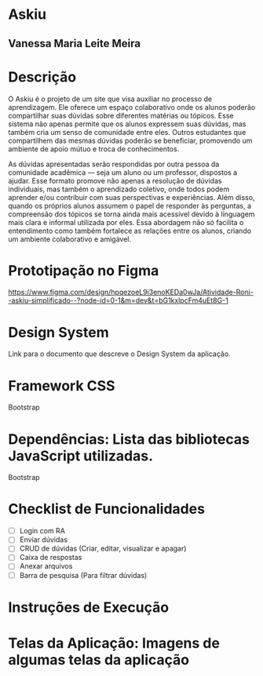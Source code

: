 # Askiu
## Vanessa Maria Leite Meira
# Descrição 
  O Askiu é o projeto de um site que visa auxiliar no processo de aprendizagem. Ele oferece um espaço colaborativo onde os alunos poderão compartilhar suas dúvidas sobre diferentes matérias ou tópicos. Esse sistema não apenas permite que os alunos expressem suas dúvidas, mas também cria um senso de comunidade entre eles. Outros estudantes que compartilhem das mesmas dúvidas poderão se beneficiar, promovendo um ambiente de apoio mútuo e troca de conhecimentos.
  
  As dúvidas apresentadas serão respondidas por outra pessoa da comunidade acadêmica — seja um aluno ou um professor, dispostos a ajudar. Esse formato promove não apenas a resolução de dúvidas individuais, mas também o aprendizado coletivo, onde todos podem aprender e/ou contribuir com suas perspectivas e experiências. Além disso, quando os próprios alunos assumem o papel de responder às perguntas, a compreensão dos tópicos se torna ainda mais acessível devido à linguagem mais clara e informal utilizada por eles. Essa abordagem não só facilita o entendimento como também fortalece as relações entre os alunos, criando um ambiente colaborativo e amigável.

# Prototipação no Figma
https://www.figma.com/design/hpqezoeL9i3enoKEDa0wJa/Atividade-Roni--askiu-simplificado--?node-id=0-1&m=dev&t=bG1kxlpcFm4uEt8G-1

# Design System
Link para o documento que descreve o Design System da aplicação.

# Framework CSS
Bootstrap

# Dependências: Lista das bibliotecas JavaScript utilizadas. 
Bootstrap

# Checklist de Funcionalidades
- [ ] Login com RA
- [ ] Enviar dúvidas
- [ ] CRUD de dúvidas (Criar, editar, visualizar e apagar)
- [ ] Caixa de respostas
- [ ] Anexar arquivos
- [ ] Barra de pesquisa (Para filtrar dúvidas)

# Instruções de Execução


# Telas da Aplicação: Imagens de algumas telas da aplicação
